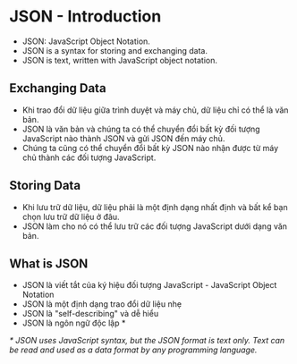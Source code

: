 # JSON - Introduction

- JSON: JavaScript Object Notation.
- JSON is a syntax for storing and exchanging data.
- JSON is text, written with JavaScript object notation.

## Exchanging Data
- Khi trao đổi dữ liệu giữa trình duyệt và máy chủ, dữ liệu chỉ có thể là văn bản.
- JSON là văn bản và chúng ta có thể chuyển đổi bất kỳ đối tượng JavaScript nào thành JSON và gửi JSON đến máy chủ.
- Chúng ta cũng có thể chuyển đổi bất kỳ JSON nào nhận được từ máy chủ thành các đối tượng JavaScript.

## Storing Data
- Khi lưu trữ dữ liệu, dữ liệu phải là một định dạng nhất định và bất kể bạn chọn lưu trữ dữ liệu ở đâu.
- JSON làm cho nó có thể lưu trữ các đối tượng JavaScript dưới dạng văn bản.

## What is JSON
- JSON là viết tắt của ký hiệu đối tượng JavaScript - JavaScript Object Notation
- JSON là một định dạng trao đổi dữ liệu nhẹ 
- JSON là "self-describing" và dễ hiểu
- JSON là ngôn ngữ độc lập *

_*
JSON uses JavaScript syntax, but the JSON format is text only.
Text can be read and used as a data format by any programming language._
